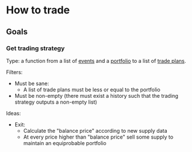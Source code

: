 # How to trade

## Goals

### Get trading strategy

Type: a function from a list of [events](definitions.md#event) and a [portfolio](definitions.md#portfolio) to a list of [trade plans](definitions.md#trade-plan).

Filters:

* Must be sane:
  * A list of trade plans must be less or equal to the portfolio
* Must be non-empty (there must exist a history such that the trading strategy outputs a non-empty list)

Ideas:

* Exit:
  * Calculate the "balance price" according to new supply data
  * At every price higher than "balance price" sell some supply to maintain an equiprobable portfolio
